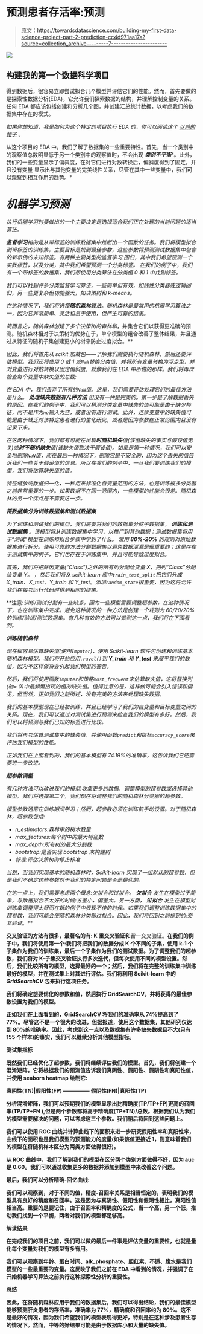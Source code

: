 # 预测患者存活率:预测

> 原文：<https://towardsdatascience.com/building-my-first-data-science-project-part-2-prediction-cc4d971aa17a?source=collection_archive---------7----------------------->

![](img/deca7284f039e5d93c25786de041bad5.png)

## 构建我的第一个数据科学项目

得到数据后，很容易立即尝试拟合几个模型并评估它们的性能。然而，首先要做的是探索性数据分析(EDA)，它允许我们探索数据的结构，并理解控制变量的关系。任何 EDA 都应该包括创建和分析几个图，并创建汇总统计数据，以考虑我们的数据集中存在的模式。

*如果你想知道，我是如何为这个特定的项目执行 EDA 的，你可以阅读这个* [*以前的帖子*](https://medium.com/@meinzaugarat/building-my-first-data-science-project-part-1-exploratory-analysis-9112684badcd) *。*

从这个项目的 EDA 中，我们了解了数据集的一些重要特性。首先，当一个类别中的观察值总数明显低于另一个类别中的观察值时，不会出现 ***类别不平衡****。此外，我们的一些变量显示了偏斜度，在对它们进行对数转换后，偏斜度得到了固定，并且没有变量
显示出与其他变量的完美线性关系，尽管在其中一些变量中，我们可以观察到相互作用的趋势。*

# ***机器学习预测***

*执行机器学习时要做出的一个主要决定是选择适合我们正在处理的当前问题的适当算法。*

***监督学习**指的是从带标签的训练数据集中推断出一个函数的任务。我们将模型拟合到带标签的训练集，主要目标是找到最佳参数，这些参数将预测测试数据集中包含的新示例的未知标签。有两种主要类型的监督学习:回归，其中我们希望预测一个实数标签，以及分类，其中我们希望预测一个分类标签。
在我们的例子中，我们有一个带标签的数据集，我们想使用分类算法在分类值 0 和 1 中找到标签。*

*我们可以找到许多分类监督学习算法，一些简单但有效，如线性分类器或逻辑回归，另一些更复杂但功能强大，如决策树和 k-means。*

*在这种情况下，我们将选择**随机森林**算法。随机森林是最常用的机器学习算法之一，因为它非常简单、灵活和易于使用，但产生可靠的结果。*

*简而言之，随机森林创建了多个决策树的森林和*，并集合它们以获得更准确的预测。随机森林相对于决策树的优势在于，单个模型的组合改善了整体结果，并且通过从特征的随机子集创建更小的树来防止过度拟合。**

*因此，我们将首先从 scikit 加载包——了解我们需要执行随机森林，然后还要评估模型。我们还将使用 0 或 1 或`NaN`替换分类值，并将所有变量转换为浮点型，并对变量进行对数转换以固定偏斜度，就像我们在 EDA 中所做的那样。我们将再次检查每个变量中缺失值的总数:*

*在 EDA 中，我们丢弃了所有的`NaN`值。这里，我们需要评估处理它们的最佳方法是什么。
***处理缺失数据有几种方法*** 但没有一种是完美的。第一步是了解数据丢失的原因。在我们的例子中，我们可以猜测分类变量中缺失的值可能是由于缺少特征，而不是作为`no`输入为空，或者没有进行测试。此外，连续变量中的缺失值可能是由于缺乏对该特定患者进行的生化研究，或者是因为参数在正常范围内且没有记录下来。*

*在这两种情况下，我们都有可能在出现**时随机缺失**值(该值缺失的事实与假设值无关)或**时不随机缺失**值(该缺失值取决于假设值)。如果是第一种情况，我们可以安全地删除`NaN`值，而在最后一种情况下，删除它是不安全的，因为这个丢失的值告诉我们一些关于假设值的信息。所以在我们的例子中，一旦我们要训练我们的模型，我们将估算缺失值的值。*

*特征缩放或数据归一化，一种用来标准化自变量范围的方法，也是训练很多分类器之前非常重要的一步。如果数据不在同一范围内，一些模型的性能会很差。随机森林的另一个优点是不需要这一步。*

***将数据集分为训练数据集和测试数据集***

*为了训练和测试我们的模型，我们需要将我们的数据集分成子数据集， ***训练和测试数据集*** 。该模型将从训练数据集中学习，以推广到其他数据；测试数据集将用于“测试”模型在训练和拟合步骤中学到了什么。
常用 **80%-20%** 的规则对原始数据集进行拆分。使用可靠的方法分割数据集以避免数据泄漏是很重要的；这是存在于测试集中的例子，它们也存在于训练集中，并且可能导致过度拟合。*

*首先，我们将把除因变量(“Class”)之外的所有列分配给变量 X，把列“Class”分配给变量 Y。
，然后我们将从 scikit-learn 库中`train_test_split`把它们分成 X_train、X_test、Y_train 和 Y_test。添加`random_state`很重要，因为这将允许我们在每次运行代码时得到相同的结果。*

**注意:*训练/测试分割有一些缺点，因为一些模型需要调整超参数，在这种情况下，也在训练集中完成。避免这种情况的一种方法是创建一个规则为 60/20/20%的训练/验证/测试数据集。有几种有效的方法可以做到这一点，我们将在下面看到。*

***训练随机森林***

*现在很容易估算缺失值(使用`Imputer`)，使用 Scikit-learn 软件包创建和训练基本随机森林模型。我们将开始应用`.ravel()`到 ***Y_train*** 和 ***Y_test*** 来展平我们的数组，因为不这样做将会引起我们模型的警告。*

*然后，我们将使用函数`Imputer`和策略`most_frequent`来估算缺失值，这将替换列(轴= 0)中最频繁出现的值的缺失值。值得注意的是，这样做可能会引入错误和偏见，但当然，正如我们之前所述，没有完美的方法来处理缺失数据。*

*我们的基本模型现在已经被训练，并且已经学习了我们的自变量和目标变量之间的关系。现在，我们可以通过对测试集进行预测来检查我们的模型有多好。然后，我们可以将预测与我们已知的标签进行比较。*

*我们将再次估算测试集中的缺失值，并使用函数`predict`和指标`accuracy_score`来评估我们模型的性能。*

*正如我们在上面看到的，我们的基本模型有 74.19%的准确率，这告诉我们它还需要进一步改进。*

***超参数调整***

*有几种方法可以改进我们的模型:收集更多的数据，调整模型的超参数或选择其他模型。我们将选择第二个，我们现在将调整我们的随机森林分类器的超参数。*

*模型参数通常在训练期间学习；然而，超参数必须在训练前手动设置。对于随机森林，超参数包括:*

*   *n_estimators:森林中的树木数量*
*   *max_features:每个树中的最大特征数*
*   *max_depth:所有树的最大分割数*
*   *bootstrap:是否实现 bootstrap 来构建树*
*   *标准:评估决策树的停止标准*

*当然，当我们实现基本的随机森林时，Scikit-learn 实现了一组默认的超参数，但是我们不确定这些参数对于我们的特定问题是否是最优的。*

*在这一点上，我们需要考虑两个概念:欠拟合和过拟合。 ***欠拟合*** 发生在模型过于简单，与数据拟合不太好的时候:方差小，偏差大。另一方面， ***过拟合*** 发生在模型对训练集调整得太好而在新的例子中表现不佳的时候。如果我们调整训练数据集中的超参数，我们可能会使随机森林分类器过拟合。因此，我们将回到之前提到的:交叉验证*。**

**交叉验证的方法有很多，最著名的有: **K 重交叉验证**和**留一交叉验证。**在我们的例子中，我们将使用第一个:我们将把我们的数据分成 K 个不同的子集，使用 k-1 个子集作为我们的训练集，最后一个子集作为我们的测试数据。为了调整我们的超参数，我们将对 K-子集交叉验证执行多次迭代，但每次使用不同的模型设置。然后，我们比较所有的模型，选择最好的一个；然后，我们将在完整的训练集中训练最好的模型，并在测试集上对其进行评估。我们将利用 Scikit-learn 中的 *GridSearchCV* 包来执行这项任务。**

**我们将确定想要优化的参数和值，然后执行 GridSearchCV，并将获得的最佳参数设置为我们的模型。**

**正如我们在上面看到的，GridSearchCV 将我们的准确率从 74%提高到了 77%。尽管这不是一个很大的改进，但据报道，使用这个数据集，其他研究仅达到 80%的准确率。因此，考虑到这一点以及数据集有许多缺失数据且不大(只有 155 个样本)的事实，我们可以继续分析其他模型指标。**

****测试集指标****

**既然我们已经优化了超参数，我们将继续评估我们的模型。首先，我们将创建一个混淆矩阵，它将根据我们的预测值告诉我们真阴性、假阳性、假阴性和真阳性值，并使用 seaborn heatmap 绘制它:**

**真阴性(TN)|假阳性(FP)
—————
假阴性(FN)|真阳性(TP)**

**分析混淆矩阵，我们可以预期我们的模型显示出比精确度(TP/TP+FP)更高的召回率(TP/TP+FN ),但是两个参数都将高于精确度(TP+TN)/总数。根据我们认为我们的模型需要解决的问题，可以考虑这三个参数。我们稍后将回到这些问题上。**

**我们可以使用 ROC 曲线并计算曲线下的面积来进一步研究假阳性率和真阳性率，曲线下的面积也是我们模型的预测能力的度量(如果该值更接近 1，则意味着我们的模型在将随机样本区分为两类方面做得很好)。**

**从 ROC 曲线中，我们了解到我们的模型在区分两个类别方面做得不好，因为 **auc** 是 0.60。我们可以通过收集更多的数据并添加到模型中来改善这个问题。**

**最后，我们可以分析精确-回忆曲线:**

**我们可以观察到，对于不同的值，精度-召回率关系是相当恒定的，表明我们的模型具有良好的精度和召回率。这是因为与真阴性、假阳性和假阴性相比，真阳性值相当高。重要的是要记住，由于召回率和精确度的公式，当一个高，另一个低，推动我们找到一个平衡，两者对我们的模型都足够高。**

****解读结果****

**在完成我们的项目之前，我们可以做的最后一件事是评估变量的重要性，也就是量化每个变量对我们的模型有多有用。**

**我们可以观察到年龄、蛋白时间、alk_phosphate、胆红素、不适、腹水是我们模型的一些最重要的变量。这反映了我们之前在 EDA 中看到的情况，并强调了在开始机器学习算法之前执行这种探索性分析的重要性。**

****总结****

**因此，在将随机森林应用于我们的数据集后，我们可以得出结论，我们的最佳模型能够预测肝炎患者的存活率，准确率为 77%，精确度和召回率约为 80%。这不是最好的情况，因为我们希望我们的模型表现得更好，特别是在这种涉及患者生存的情况下。然而，中等的好结果可能是由于数据库小和大量的缺失值。**